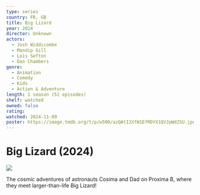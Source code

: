 ```yaml
---
type: series
country: FR, GB
title: Big Lizard
year: 2024
director: Unknown
actors:
  - Josh Widdicombe
  - Mandip Gill
  - Lois Sefton
  - Dan Chambers
genre:
  - Animation
  - Comedy
  - Kids
  - Action & Adventure
length: 1 season (52 episodes)
shelf: watched
owned: false
rating:
watched: 2024-11-09
poster: https://image.tmdb.org/t/p/w500/azQAtI2XfW1EfRDYX1QVJpWdZSU.jpg
---
```


# Big Lizard (2024)

![](https://image.tmdb.org/t/p/w500/azQAtI2XfW1EfRDYX1QVJpWdZSU.jpg)

The cosmic adventures of astronauts Cosima and Dad on Proxima B, where they meet larger-than-life Big Lizard!